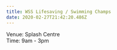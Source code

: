 ```yaml
---
title: WSS Lifesaving / Swimming Champs
date: 2020-02-27T21:42:20.486Z
---
```

Venue:  Splash Centre  
Time:  9am - 3pm
